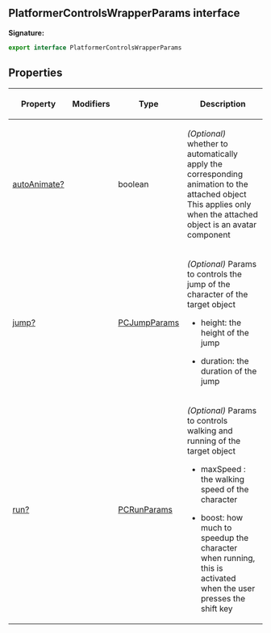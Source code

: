 
## PlatformerControlsWrapperParams interface

**Signature:**

```typescript
export interface PlatformerControlsWrapperParams 
```

## Properties

<table><thead><tr><th>

Property


</th><th>

Modifiers


</th><th>

Type


</th><th>

Description


</th></tr></thead>
<tbody><tr><td>

[autoAnimate?](/reference/platformercontrolswrapperparams/autoanimate.md)


</td><td>


</td><td>

boolean


</td><td>

_(Optional)_ whether to automatically apply the corresponding animation to the attached object This applies only when the attached object is an avatar component


</td></tr>
<tr><td>

[jump?](/reference/platformercontrolswrapperparams/jump.md)


</td><td>


</td><td>

[PCJumpParams](/reference/pcjumpparams.md)


</td><td>

_(Optional)_ Params to controls the jump of the character of the target object

- height: the height of the jump

- duration: the duration of the jump


</td></tr>
<tr><td>

[run?](/reference/platformercontrolswrapperparams/run.md)


</td><td>


</td><td>

[PCRunParams](/reference/pcrunparams.md)


</td><td>

_(Optional)_ Params to controls walking and running of the target object

- maxSpeed : the walking speed of the character

- boost: how much to speedup the character when running, this is activated when the user presses the shift key


</td></tr>
</tbody></table>
